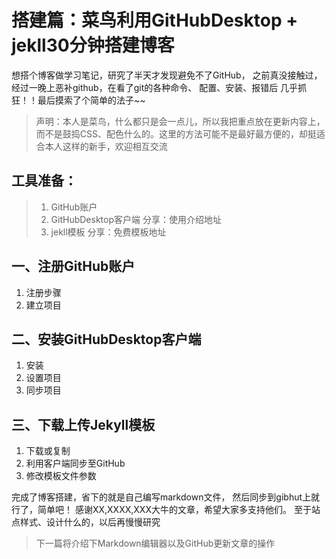 # 搭建篇：菜鸟利用GitHubDesktop + jekll30分钟搭建博客 #

想搭个博客做学习笔记，研究了半天才发现避免不了GitHub，
之前真没接触过，经过一晚上恶补github，在看了git的各种命令、
配置、安装、报错后 几乎抓狂！！最后摸索了个简单的法子~~

> 声明：本人是菜鸟，什么都只是会一点儿，所以我把重点放在更新内容上，而不是鼓捣CSS、配色什么的。这里的方法可能不是最好最方便的，却挺适合本人这样的新手，欢迎相互交流

## 工具准备： ##
> 1. GitHub账户
> 2. GitHubDesktop客户端
> 分享：使用介绍地址
> 3. jekll模板
> 分享：免费模板地址

## 一、注册GitHub账户 ##
1. 注册步骤
2. 建立项目

## 二、安装GitHubDesktop客户端 ##
1. 安装
2. 设置项目
3. 同步项目

## 三、下载上传Jekyll模板 ##
1. 下载或复制
2. 利用客户端同步至GitHub
3. 修改模板文件参数

完成了博客搭建，省下的就是自己编写markdown文件，
然后同步到gibhut上就行了，简单吧！
感谢XX,XXXX,XXX大牛的文章，希望大家多支持他们。
至于站点样式、设计什么的，以后再慢慢研究
> 下一篇将介绍下Markdown编辑器以及GitHub更新文章的操作
